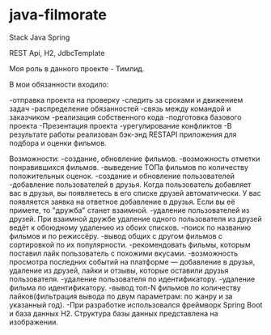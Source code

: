 # java-filmorate

Stack
Java Spring

REST Api, H2, JdbcTemplate

Моя роль в данного проекте - Тимлид.

В мои обязанности входило:

-отправка проекта на проверку
-следить за сроками и движением задач
-распределение обязанностей
-связь между командой и заказчиком
-реализация собственного кода
-подготовка базового проекта
-Презентация проекта
-урегулирование конфликтов
-В результате работы реализован бэк-энд RESTAPI приложения для подбора и оценки фильмов.

Возможности:
-создание, обновление фильмов.
-возможность отметки понравившихся фильмов.
-выведение ТОПа фильмов по количеству положительных оценок.
-создание и обновление пользователей
-добавление пользователей в друзья. Когда пользователь добавляет вас в друзья, вы появляетесь в его списке друзей автоматически. У вас появляется заявка на ответное добавление в друзья. Если вы её примете, то "дружба" станет взаимной.
-удаление пользователей из друзей. При взаимной дружбе удаление одного пользователя из друзей ведёт к обоюдному удалению из обоих списков.
-поиск по названию фильмов и по режиссёру.
-вывод общих с другом фильмов с сортировкой по их популярности.
-рекомендовать фильмы, которым поставил лайк пользователь с похожими вкусами.
-возможность просмотра последних событий на платформе — добавление в друзья, удаление из друзей, лайки и отзывы, которые оставили друзья пользователя.
-удаление пользователя по идентификатору.
-удаление фильма по идентификатору.
-вывод топ-N фильмов по количеству лайков(фильтрация вывода по двум параметрам: по жанру и за указанный год).
-При разработке использовался фреймворк Spring Boot и база данных H2. Структура базы данных представлена на изображении.

[//]: # (## БД Структура:)

[//]: # (![Image])
